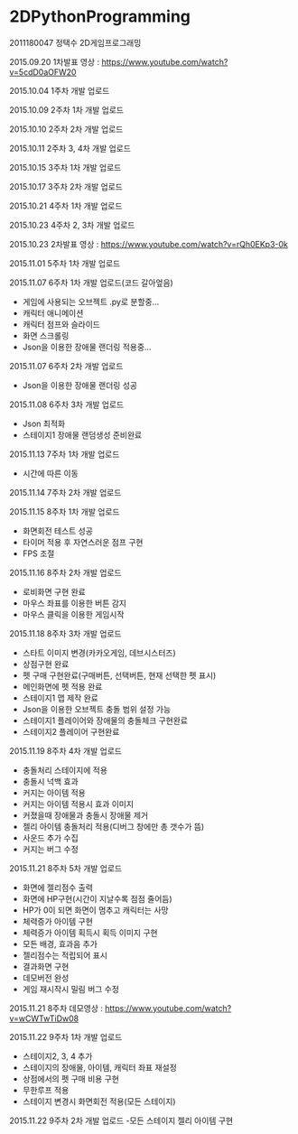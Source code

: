 # 2DPythonProgramming

2011180047 정택수 2D게임프로그래밍

2015.09.20 1차발표 영상 : https://www.youtube.com/watch?v=5cdD0aOFW20

2015.10.04 1주차 개발 업로드

2015.10.09 2주차 1차 개발 업로드

2015.10.10 2주차 2차 개발 업로드

2015.10.11 2주차 3, 4차 개발 업로드

2015.10.15 3주차 1차 개발 업로드

2015.10.17 3주차 2차 개발 업로드

2015.10.21 4주차 1차 개발 업로드

2015.10.23 4주차 2, 3차 개발 업로드

2015.10.23 2차발표 영상 : https://www.youtube.com/watch?v=rQh0EKp3-0k

2015.11.01 5주차 1차 개발 업로드

2015.11.07 6주차 1차 개발 업로드(코드 갈아엎음)
- 게임에 사용되는 오브젝트 .py로 분할중...
- 캐릭터 애니메이션
- 캐릭터 점프와 슬라이드
- 화면 스크롤링
- Json을 이용한 장애물 랜더링 적용중...

2015.11.07 6주차 2차 개발 업로드
- Json을 이용한 장애물 랜더링 성공

2015.11.08 6주차 3차 개발 업로드
- Json 최적화
- 스테이지1 장애물 랜덤생성 준비완료

2015.11.13 7주차 1차 개발 업로드
- 시간에 따른 이동

2015.11.14 7주차 2차 개발 업로드

2015.11.15 8주차 1차 개발 업로드
- 화면회전 테스트 성공
- 타이머 적용 후 자연스러운 점프 구현
- FPS 조절

2015.11.16 8주차 2차 개발 업로드
- 로비화면 구현 완료
- 마우스 좌표를 이용한 버튼 감지
- 마우스 클릭을 이용한 게임시작

2015.11.18 8주차 3차 개발 업로드
- 스타트 이미지 변경(카카오게임, 데브시스터즈)
- 상점구현 완료
- 펫 구매 구현완료(구매버튼, 선택버튼, 현재 선택한 펫 표시)
- 메인화면에 펫 적용 완료
- 스테이지1 맵 제작 완료
- Json을 이용한 오브젝트 충돌 범위 설정 가능
- 스테이지1 플레이어와 장애물의 충돌체크 구현완료
- 스테이지2 플레이어 구현완료

2015.11.19 8주차 4차 개발 업로드
- 충돌처리 스테이지에 적용
- 충돌시 넉백 효과
- 커지는 아이템 적용
- 커지는 아이템 적용시 효과 이미지
- 커졌을때 장애물과 충돌시 장애물 제거
- 젤리 아이템 충돌처리 적용(디버그 창에만 총 갯수가 뜸)
- 사운드 추가 수집
- 커지는 버그 수정

2015.11.21 8주차 5차 개발 업로드
- 화면에 젤리점수 출력
- 화면에 HP구현(시간이 지날수록 점점 줄어듬)
- HP가 0이 되면 화면이 멈추고 캐릭터는 사망
- 체력증가 아이템 구현
- 체력증가 아이템 획득시 획득 이미지 구현
- 모든 배경, 효과음 추가
- 젤리점수는 적립되어 표시
- 결과화면 구현
- 데모버전 완성
- 게임 재시작시 밀림 버그 수정

2015.11.21 8주차 데모영상 : https://www.youtube.com/watch?v=wCWTwTiDw08

2015.11.22 9주차 1차 개발 업로드
- 스테이지2, 3, 4 추가
- 스테이지의 장애물, 아이템, 캐릭터 좌표 재설정
- 상점에서의 펫 구매 비용 구현
- 무한루프 적용
- 스테이지 변경시 화면회전 적용(모든 스테이지)

2015.11.22 9주차 2차 개발 업로드
-모든 스테이지 젤리 아이템 구현
